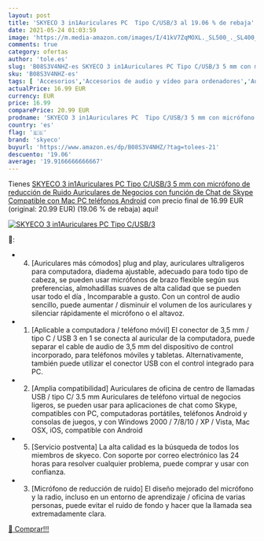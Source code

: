 ```yaml
---
layout: post
title: 'SKYECO 3 in1Auriculares PC  Tipo C/USB/3 al 19.06 % de rebaja'
date: 2021-05-24 01:03:59
image: 'https://m.media-amazon.com/images/I/41kV7ZqMOXL._SL500_._SL400_.jpg'
comments: true
category: ofertas
author: 'tole.es'
slug: 'B08S3V4NHZ-es SKYECO 3 in1Auriculares PC Tipo C/USB/3 5 mm con micrófono...'
sku: 'B08S3V4NHZ-es'
tags: [ 'Accesorios','Accesorios de audio y vídeo para ordenadores','Auriculares con micrófonos','Informática','android','skyeco', ]
actualPrice: 16.99 EUR
currency: EUR
price: 16.99
comparePrice: 20.99 EUR
prodname: 'SKYECO 3 in1Auriculares PC  Tipo C/USB/3 5 mm con micrófono de reducción de Ruido  Auriculares de Negocios con función de Chat de Skype  Compatible con Mac  PC  teléfonos Android'
country: 'es'
flag: '🇪🇸'
brand: 'skyeco'
buyurl: 'https://www.amazon.es/dp/B08S3V4NHZ/?tag=tolees-21'
descuento: '19.06'
average: '19.9166666666667'
---
```


Tienes [SKYECO 3 in1Auriculares PC  Tipo C/USB/3 5 mm con micrófono de reducción de Ruido  Auriculares de Negocios con función de Chat de Skype  Compatible con Mac  PC  teléfonos Android](https://www.amazon.es/dp/B08S3V4NHZ/?tag=tolees-21) con precio final de  16.99 EUR (original: 20.99 EUR) (19.06 %  de rebaja) aqui!

[![SKYECO 3 in1Auriculares PC  Tipo C/USB/3](https://m.media-amazon.com/images/I/41kV7ZqMOXL._SL500_._SL400_.jpg)](https://www.amazon.es/dp/B08S3V4NHZ/?tag=tolees-21)

🔎:

- 4. [Auriculares más cómodos] plug and play, auriculares ultraligeros para computadora, diadema ajustable, adecuado para todo tipo de cabeza, se pueden usar micrófonos de brazo flexible según sus preferencias, almohadillas suaves de alta calidad que se pueden usar todo el día , Incomparable a gusto. Con un control de audio sencillo, puede aumentar / disminuir el volumen de los auriculares y silenciar rápidamente el micrófono o el altavoz.
- 1. [Aplicable a computadora / teléfono móvil] El conector de 3,5 mm / tipo C / USB 3 en 1 se conecta al auricular de la computadora, puede separar el cable de audio de 3,5 mm del dispositivo de control incorporado, para teléfonos móviles y tabletas. Alternativamente, también puede utilizar el conector USB con el control integrado para PC.
- 2. [Amplia compatibilidad] Auriculares de oficina de centro de llamadas USB / tipo C/ 3.5 mm Auriculares de teléfono virtual de negocios ligeros, se pueden usar para aplicaciones de chat como Skype, compatibles con PC, computadoras portátiles, teléfonos Android y consolas de juegos, y con Windows 2000 / 7/8/10 / XP / Vista, Mac OSX, iOS, compatible con Android
- 5. [Servicio postventa] La alta calidad es la búsqueda de todos los miembros de skyeco. Con soporte por correo electrónico las 24 horas para resolver cualquier problema, puede comprar y usar con confianza.
- 3. [Micrófono de reducción de ruido] El diseño mejorado del micrófono y la radio, incluso en un entorno de aprendizaje / oficina de varias personas, puede evitar el ruido de fondo y hacer que la llamada sea extremadamente clara.

[🛒 Comprar!!!](https://www.amazon.es/dp/B08S3V4NHZ/?tag=tolees-21)
